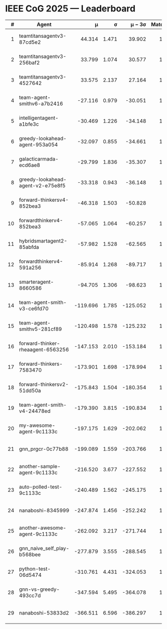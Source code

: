 # IEEE CoG 2025 — Leaderboard

| # | Agent | μ | σ | μ − 3σ | Matches | Updated |
|---:|---|---:|---:|---:|---:|---|
| 1 | teamtitansagentv3-87cd5e2 | 44.314 | 1.471 | 39.902 | 1332 | 2025-08-17 22:15 |
| 2 | teamtitansagentv3-256baf2 | 33.799 | 1.074 | 30.577 | 1472 | 2025-08-17 22:15 |
| 3 | teamtitansagentv3-4527642 | 33.575 | 2.137 | 27.164 | 1380 | 2025-08-17 22:15 |
| 4 | team-agent-smithv6-a7b2416 | -27.116 | 0.979 | -30.051 | 1240 | 2025-08-17 22:15 |
| 5 | intelligentagent-a1bfe3c | -30.469 | 1.226 | -34.148 | 1099 | 2025-08-17 22:15 |
| 6 | greedy-lookahead-agent-953a054 | -32.097 | 0.855 | -34.661 | 1280 | 2025-08-17 22:15 |
| 7 | galacticarmada-ecd6ae8 | -29.799 | 1.836 | -35.307 | 1520 | 2025-08-17 22:15 |
| 8 | greedy-lookahead-agent-v2-e75e8f5 | -33.318 | 0.943 | -36.148 | 1520 | 2025-08-17 22:15 |
| 9 | forward-thinkersv4-852bea3 | -46.318 | 1.503 | -50.828 | 973 | 2025-08-17 22:15 |
| 10 | forwardthinkerv4-852bea3 | -57.065 | 1.064 | -60.257 | 1073 | 2025-08-17 22:15 |
| 11 | hybridsmartagent2-85abfda | -57.982 | 1.528 | -62.565 | 1308 | 2025-08-17 22:15 |
| 12 | forwardthinkerv4-591a256 | -85.914 | 1.268 | -89.717 | 1155 | 2025-08-17 22:15 |
| 13 | smarteragent-8660586 | -94.705 | 1.306 | -98.623 | 1152 | 2025-08-17 22:15 |
| 14 | team-agent-smith-v3-ce6fd70 | -119.696 | 1.785 | -125.052 | 1480 | 2025-08-17 22:15 |
| 15 | team-agent-smithv5-281cf89 | -120.498 | 1.578 | -125.232 | 1380 | 2025-08-17 22:15 |
| 16 | forward-thinker-rheaagent-6563256 | -147.153 | 2.010 | -153.184 | 1296 | 2025-08-17 22:15 |
| 17 | forward-thinkers-7583470 | -173.901 | 1.698 | -178.994 | 1100 | 2025-08-17 22:15 |
| 18 | forward-thinkersv2-51dd50a | -175.843 | 1.504 | -180.354 | 1356 | 2025-08-17 22:15 |
| 19 | team-agent-smith-v4-24478ed | -179.390 | 3.815 | -190.834 | 1320 | 2025-08-17 22:15 |
| 20 | my-awesome-agent-9c1133c | -197.175 | 1.629 | -202.062 | 1640 | 2025-08-17 22:15 |
| 21 | gnn_prgcr-0c77b88 | -199.089 | 1.559 | -203.766 | 1280 | 2025-08-17 22:15 |
| 22 | another-sample-agent-9c1133c | -216.520 | 3.677 | -227.552 | 1180 | 2025-08-17 22:15 |
| 23 | auto-polled-test-9c1133c | -240.489 | 1.562 | -245.175 | 1080 | 2025-08-17 22:15 |
| 24 | nanaboshi-8345999 | -247.874 | 1.456 | -252.242 | 1260 | 2025-08-17 22:15 |
| 25 | another-awesome-agent-9c1133c | -262.092 | 3.217 | -271.744 | 1260 | 2025-08-17 22:15 |
| 26 | gnn_naive_self_play-b568bee | -277.879 | 3.555 | -288.545 | 1140 | 2025-08-17 22:15 |
| 27 | python-test-06d5474 | -310.761 | 4.431 | -324.053 | 1040 | 2025-08-17 22:15 |
| 28 | gnn-vs-greedy-493cc7d | -347.594 | 5.495 | -364.078 | 1240 | 2025-08-17 22:15 |
| 29 | nanaboshi-53833d2 | -366.511 | 6.596 | -386.297 | 1120 | 2025-08-17 22:15 |
